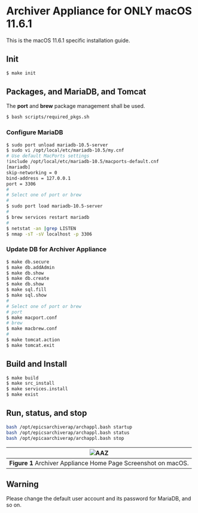 # Archiver Appliance for ONLY macOS 11.6.1

This is the macOS 11.6.1 specific installation guide.  

## Init

```bash
$ make init
```

## Packages, and MariaDB, and Tomcat

The **port** and **brew** package management shall be used. 

```bash
$ bash scripts/required_pkgs.sh
```

### Configure MariaDB

```bash
$ sudo port unload mariadb-10.5-server
$ sudo vi /opt/local/etc/mariadb-10.5/my.cnf
# Use default MacPorts settings
!include /opt/local/etc/mariadb-10.5/macports-default.cnf
[mariadb]
skip-networking = 0
bind-address = 127.0.0.1
port = 3306
# 
# Select one of port or brew
#
$ sudo port load mariadb-10.5-server
#
$ brew services restart mariadb
#
$ netstat -an |grep LISTEN
$ nmap -sT -sV localhost -p 3306
```

### Update DB for Archiver Appliance

```bash
$ make db.secure
$ make db.addAdmin
$ make db.show
$ make db.create
$ make db.show
$ make sql.fill
$ make sql.show
#
# Select one of port or brew
# port
$ make macport.conf
# brew
$ make macbrew.conf
#
$ make tomcat.action
$ make tomcat.exit
```

## Build and Install 

```bash
$ make build
$ make src_install
$ make services.install
$ make exist
```

## Run, status, and stop

```bash
bash /opt/epicsarchiverap/archappl.bash startup
bash /opt/epicsarchiverap/archappl.bash status
bash /opt/epicaarchiverap/archappl.bash stop
```

|![AAZ](images/macos.png)|
| :---: |
|**Figure 1** Archiver Appliance Home Page Screenshot on macOS.|


## Warning

Please change the default user account and its password for MariaDB, and so on.
